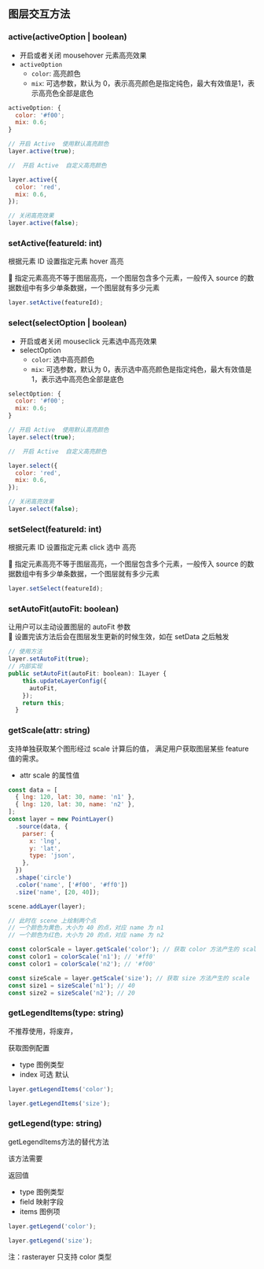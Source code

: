 ## 图层交互方法

### active(activeOption | boolean)

- 开启或者关闭 mousehover 元素高亮效果
- `activeOption`
  - `color`: 高亮颜色
  - `mix`: 可选参数，默认为 0，表示高亮颜色是指定纯色，最大有效值是1，表示高亮色全部是底色

```javascript
activeOption: {
  color: '#f00';
  mix: 0.6;
}
```

```javascript
// 开启 Active  使用默认高亮颜色
layer.active(true);

//  开启 Active  自定义高亮颜色

layer.active({
  color: 'red',
  mix: 0.6,
});

// 关闭高亮效果
layer.active(false);
```

### setActive(featureId: int)

根据元素 ID 设置指定元素 hover 高亮

🌟 指定元素高亮不等于图层高亮，一个图层包含多个元素，一般传入 source 的数据数组中有多少单条数据，一个图层就有多少元素

```javascript
layer.setActive(featureId);
```

### select(selectOption | boolean)

- 开启或者关闭 mouseclick 元素选中高亮效果
- selectOption
  - `color`: 选中高亮颜色
  - `mix`: 可选参数，默认为 0，表示选中高亮颜色是指定纯色，最大有效值是1，表示选中高亮色全部是底色

```javascript
selectOption: {
  color: '#f00';
  mix: 0.6;
}
```

```javascript
// 开启 Active  使用默认高亮颜色
layer.select(true);

//  开启 Active  自定义高亮颜色

layer.select({
  color: 'red',
  mix: 0.6,
});

// 关闭高亮效果
layer.select(false);
```

### setSelect(featureId: int)

根据元素 ID 设置指定元素 click 选中 高亮

🌟 指定元素高亮不等于图层高亮，一个图层包含多个元素，一般传入 source 的数据数组中有多少单条数据，一个图层就有多少元素

```javascript
layer.setSelect(featureId);
```

### setAutoFit(autoFit: boolean)

让用户可以主动设置图层的 autoFit 参数  
🌟 设置完该方法后会在图层发生更新的时候生效，如在 setData 之后触发

```javascript
// 使用方法
layer.setAutoFit(true);
// 内部实现
public setAutoFit(autoFit: boolean): ILayer {
    this.updateLayerConfig({
      autoFit,
    });
    return this;
  }
```

### getScale(attr: string)

支持单独获取某个图形经过 scale 计算后的值， 满足用户获取图层某些 feature 值的需求。

- attr scale 的属性值

```javascript
const data = [
  { lng: 120, lat: 30, name: 'n1' },
  { lng: 120, lat: 30, name: 'n2' },
];
const layer = new PointLayer()
  .source(data, {
    parser: {
      x: 'lng',
      y: 'lat',
      type: 'json',
    },
  })
  .shape('circle')
  .color('name', ['#f00', '#ff0'])
  .size('name', [20, 40]);

scene.addLayer(layer);

// 此时在 scene 上绘制两个点
// 一个颜色为黄色，大小为 40 的点，对应 name 为 n1
// 一个颜色为红色，大小为 20 的点，对应 name 为 n2

const colorScale = layer.getScale('color'); // 获取 color 方法产生的 scale
const color1 = colorScale('n1'); // '#ff0'
const color1 = colorScale('n2'); // '#f00'

const sizeScale = layer.getScale('size'); // 获取 size 方法产生的 scale
const size1 = sizeScale('n1'); // 40
const size2 = sizeScale('n2'); // 20
```

### getLegendItems(type: string)

不推荐使用，将废弃，

获取图例配置

- type 图例类型
- index 可选 默认

```javascript
layer.getLegendItems('color');

layer.getLegendItems('size');
```

### getLegend(type: string)

getLegendItems方法的替代方法

该方法需要

返回值

- type 图例类型
- field 映射字段
- items 图例项

```javascript
layer.getLegend('color');

layer.getLegend('size');
```

注：rasterayer 只支持 color 类型
